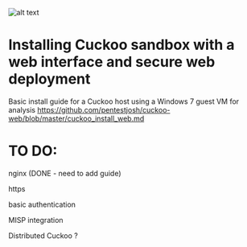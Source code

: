 ![alt text](https://s3-us-west-1.amazonaws.com/umbrella-blog-uploads/wp-content/uploads/2015/03/cuckoo.png)
# Installing Cuckoo sandbox with a web interface and secure web deployment
Basic install guide for a Cuckoo host using a Windows 7 guest VM for analysis
https://github.com/pentestjosh/cuckoo-web/blob/master/cuckoo_install_web.md
# TO DO:
nginx (DONE - need to add guide)

https

basic authentication

MISP integration 

Distributed Cuckoo ?

